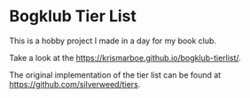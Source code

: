 # Bogklub Tier List

This is a hobby project I made in a day for my book club.

Take a look at the https://krismarboe.github.io/bogklub-tierlist/.

The original implementation of the tier list can be found at https://github.com/silverweed/tiers.
